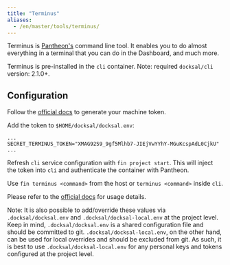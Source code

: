 ```yaml
---
title: "Terminus"
aliases:
  - /en/master/tools/terminus/
---
```



Terminus is [Pantheon's](https://pantheon.io) command line tool. It enables you to do almost everything in a terminal that you can do in the Dashboard, and much more.

Terminus is pre-installed in the `cli` container. Note: required `docksal/cli` version: 2.1.0+.


## Configuration

Follow the [official docs](https://pantheon.io/docs/terminus/install) to generate your machine token.  

Add the token to `$HOME/docksal/docksal.env`:

```
...
SECRET_TERMINUS_TOKEN="XMAG92S9_9gf5Mlhb7-JIEjVwYYhY-MGuKcspAdL0CjkU"
...
```

Refresh `cli` service configuration with `fin project start`. This will inject the token into `cli` and authenticate 
the container with Pantheon.

Use `fin terminus <command>` from the host or `terminus <command>` inside `cli`.

Please refer to the [official docs](https://pantheon.io/docs/terminus) for usage details.

Note: It is also possible to add/override these values via `.docksal/docksal.env` and `.docksal/docksal-local.env` at the project level. Keep in mind, `.docksal/docksal.env` is a shared configuration file and should be committed to git. `.docksal/docksal-local.env`, on the other hand, can be used for local overrides and should be excluded from git. As such, it is best to use `.docksal/docksal-local.env` for any personal keys and tokens configured at the project level.

